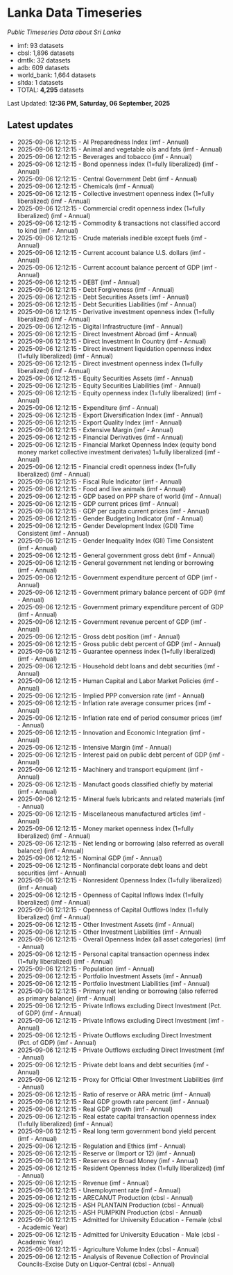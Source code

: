 # Lanka Data Timeseries
*Public Timeseries Data about Sri Lanka*

* imf: 93 datasets
* cbsl: 1,896 datasets
* dmtlk: 32 datasets
* adb: 609 datasets
* world_bank: 1,664 datasets
* sltda: 1 datasets
* TOTAL: **4,295** datasets

Last Updated: **12:36 PM, Saturday, 06 September, 2025**

## Latest updates

* 2025-09-06 12:12:15 - AI Preparedness Index (imf - Annual)
* 2025-09-06 12:12:15 - Animal and vegetable oils and fats (imf - Annual)
* 2025-09-06 12:12:15 - Beverages and tobacco (imf - Annual)
* 2025-09-06 12:12:15 - Bond openness index (1=fully liberalized) (imf - Annual)
* 2025-09-06 12:12:15 - Central Government Debt (imf - Annual)
* 2025-09-06 12:12:15 - Chemicals (imf - Annual)
* 2025-09-06 12:12:15 - Collective investment openness index (1=fully liberalized) (imf - Annual)
* 2025-09-06 12:12:15 - Commercial credit openness index (1=fully liberalized) (imf - Annual)
* 2025-09-06 12:12:15 - Commodity & transactions not classified accord to kind (imf - Annual)
* 2025-09-06 12:12:15 - Crude materials inedible except fuels (imf - Annual)
* 2025-09-06 12:12:15 - Current account balance U.S. dollars (imf - Annual)
* 2025-09-06 12:12:15 - Current account balance percent of GDP (imf - Annual)
* 2025-09-06 12:12:15 - DEBT (imf - Annual)
* 2025-09-06 12:12:15 - Debt Forgiveness (imf - Annual)
* 2025-09-06 12:12:15 - Debt Securities Assets (imf - Annual)
* 2025-09-06 12:12:15 - Debt Securities Liabilities (imf - Annual)
* 2025-09-06 12:12:15 - Derivative investment openness index (1=fully liberalized) (imf - Annual)
* 2025-09-06 12:12:15 - Digital Infrastructure (imf - Annual)
* 2025-09-06 12:12:15 - Direct Investment Abroad (imf - Annual)
* 2025-09-06 12:12:15 - Direct Investment In Country (imf - Annual)
* 2025-09-06 12:12:15 - Direct investment liquidation openness index (1=fully liberalized) (imf - Annual)
* 2025-09-06 12:12:15 - Direct investment openness index (1=fully liberalized) (imf - Annual)
* 2025-09-06 12:12:15 - Equity Securities Assets (imf - Annual)
* 2025-09-06 12:12:15 - Equity Securities Liabilities (imf - Annual)
* 2025-09-06 12:12:15 - Equity openness index (1=fully liberalized) (imf - Annual)
* 2025-09-06 12:12:15 - Expenditure (imf - Annual)
* 2025-09-06 12:12:15 - Export Diversification Index (imf - Annual)
* 2025-09-06 12:12:15 - Export Quality Index (imf - Annual)
* 2025-09-06 12:12:15 - Extensive Margin (imf - Annual)
* 2025-09-06 12:12:15 - Financial Derivatives (imf - Annual)
* 2025-09-06 12:12:15 - Financial Market Openness Index (equity bond money market collective investment derivates) 1=fully liberalized (imf - Annual)
* 2025-09-06 12:12:15 - Financial credit openness index (1=fully liberalized) (imf - Annual)
* 2025-09-06 12:12:15 - Fiscal Rule Indicator (imf - Annual)
* 2025-09-06 12:12:15 - Food and live animals (imf - Annual)
* 2025-09-06 12:12:15 - GDP based on PPP share of world (imf - Annual)
* 2025-09-06 12:12:15 - GDP current prices (imf - Annual)
* 2025-09-06 12:12:15 - GDP per capita current prices (imf - Annual)
* 2025-09-06 12:12:15 - Gender Budgeting Indicator (imf - Annual)
* 2025-09-06 12:12:15 - Gender Development Index (GDI) Time Consistent (imf - Annual)
* 2025-09-06 12:12:15 - Gender Inequality Index (GII) Time Consistent (imf - Annual)
* 2025-09-06 12:12:15 - General government gross debt (imf - Annual)
* 2025-09-06 12:12:15 - General government net lending or borrowing (imf - Annual)
* 2025-09-06 12:12:15 - Government expenditure percent of GDP (imf - Annual)
* 2025-09-06 12:12:15 - Government primary balance percent of GDP (imf - Annual)
* 2025-09-06 12:12:15 - Government primary expenditure percent of GDP (imf - Annual)
* 2025-09-06 12:12:15 - Government revenue percent of GDP (imf - Annual)
* 2025-09-06 12:12:15 - Gross debt position (imf - Annual)
* 2025-09-06 12:12:15 - Gross public debt percent of GDP (imf - Annual)
* 2025-09-06 12:12:15 - Guarantee openness index (1=fully liberalized) (imf - Annual)
* 2025-09-06 12:12:15 - Household debt loans and debt securities (imf - Annual)
* 2025-09-06 12:12:15 - Human Capital and Labor Market Policies (imf - Annual)
* 2025-09-06 12:12:15 - Implied PPP conversion rate (imf - Annual)
* 2025-09-06 12:12:15 - Inflation rate average consumer prices (imf - Annual)
* 2025-09-06 12:12:15 - Inflation rate end of period consumer prices (imf - Annual)
* 2025-09-06 12:12:15 - Innovation and Economic Integration (imf - Annual)
* 2025-09-06 12:12:15 - Intensive Margin (imf - Annual)
* 2025-09-06 12:12:15 - Interest paid on public debt percent of GDP (imf - Annual)
* 2025-09-06 12:12:15 - Machinery and transport equipment (imf - Annual)
* 2025-09-06 12:12:15 - Manufact goods classified chiefly by material (imf - Annual)
* 2025-09-06 12:12:15 - Mineral fuels lubricants and related materials (imf - Annual)
* 2025-09-06 12:12:15 - Miscellaneous manufactured articles (imf - Annual)
* 2025-09-06 12:12:15 - Money market openness index (1=fully liberalized) (imf - Annual)
* 2025-09-06 12:12:15 - Net lending or borrowing (also referred as overall balance) (imf - Annual)
* 2025-09-06 12:12:15 - Nominal GDP (imf - Annual)
* 2025-09-06 12:12:15 - Nonfinancial corporate debt loans and debt securities (imf - Annual)
* 2025-09-06 12:12:15 - Nonresident Openness Index (1=fully liberalized) (imf - Annual)
* 2025-09-06 12:12:15 - Openness of Capital Inflows Index (1=fully liberalized) (imf - Annual)
* 2025-09-06 12:12:15 - Openness of Capital Outflows Index (1=fully liberalized) (imf - Annual)
* 2025-09-06 12:12:15 - Other Investment Assets (imf - Annual)
* 2025-09-06 12:12:15 - Other Investment Liabilities (imf - Annual)
* 2025-09-06 12:12:15 - Overall Openness Index (all asset categories) (imf - Annual)
* 2025-09-06 12:12:15 - Personal capital transaction openness index (1=fully liberalized) (imf - Annual)
* 2025-09-06 12:12:15 - Population (imf - Annual)
* 2025-09-06 12:12:15 - Portfolio Investment Assets (imf - Annual)
* 2025-09-06 12:12:15 - Portfolio Investment Liabilities (imf - Annual)
* 2025-09-06 12:12:15 - Primary net lending or borrowing (also referred as primary balance) (imf - Annual)
* 2025-09-06 12:12:15 - Private Inflows excluding Direct Investment (Pct. of GDP) (imf - Annual)
* 2025-09-06 12:12:15 - Private Inflows excluding Direct Investment (imf - Annual)
* 2025-09-06 12:12:15 - Private Outflows excluding Direct Investment (Pct. of GDP) (imf - Annual)
* 2025-09-06 12:12:15 - Private Outflows excluding Direct Investment (imf - Annual)
* 2025-09-06 12:12:15 - Private debt loans and debt securities (imf - Annual)
* 2025-09-06 12:12:15 - Proxy for Official Other Investment Liabilities (imf - Annual)
* 2025-09-06 12:12:15 - Ratio of reserve or ARA metric (imf - Annual)
* 2025-09-06 12:12:15 - Real GDP growth rate percent (imf - Annual)
* 2025-09-06 12:12:15 - Real GDP growth (imf - Annual)
* 2025-09-06 12:12:15 - Real estate capital transaction openness index (1=fully liberalized) (imf - Annual)
* 2025-09-06 12:12:15 - Real long term government bond yield percent (imf - Annual)
* 2025-09-06 12:12:15 - Regulation and Ethics (imf - Annual)
* 2025-09-06 12:12:15 - Reserve or (Import or 12) (imf - Annual)
* 2025-09-06 12:12:15 - Reserves or Broad Money (imf - Annual)
* 2025-09-06 12:12:15 - Resident Openness Index (1=fully liberalized) (imf - Annual)
* 2025-09-06 12:12:15 - Revenue (imf - Annual)
* 2025-09-06 12:12:15 - Unemployment rate (imf - Annual)
* 2025-09-06 12:12:15 - ARECANUT Production (cbsl - Annual)
* 2025-09-06 12:12:15 - ASH PLANTAIN Production (cbsl - Annual)
* 2025-09-06 12:12:15 - ASH PUMPKIN Production (cbsl - Annual)
* 2025-09-06 12:12:15 - Admitted for University Education - Female (cbsl - Academic Year)
* 2025-09-06 12:12:15 - Admitted for University Education - Male (cbsl - Academic Year)
* 2025-09-06 12:12:15 - Agriculture Volume Index (cbsl - Annual)
* 2025-09-06 12:12:15 - Analysis of Revenue Collection of Provincial Councils-Excise Duty on Liquor-Central (cbsl - Annual)